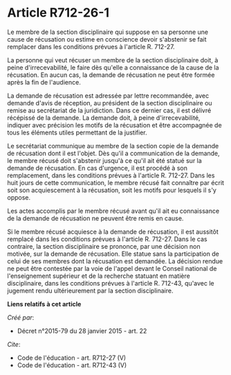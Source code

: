 # Article R712-26-1

Le membre de la section disciplinaire qui suppose en sa personne une cause de récusation ou estime en conscience devoir
s'abstenir se fait remplacer dans les conditions prévues à l'article R. 712-27. 

La personne qui veut récuser un membre de la section disciplinaire doit, à peine d'irrecevabilité, le faire dès qu'elle a
connaissance de la cause de la récusation. En aucun cas, la demande de récusation ne peut être formée après la fin de
l'audience. 

La demande de récusation est adressée par lettre recommandée, avec demande d'avis de réception, au président de la section
disciplinaire ou remise au secrétariat de la juridiction. Dans ce dernier cas, il est délivré récépissé de la demande. La
demande doit, à peine d'irrecevabilité, indiquer avec précision les motifs de la récusation et être accompagnée de tous les
éléments utiles permettant de la justifier. 

Le secrétariat communique au membre de la section copie de la demande de récusation dont il est l'objet. Dès qu'il a
communication de la demande, le membre récusé doit s'abstenir jusqu'à ce qu'il ait été statué sur la demande de récusation.
En cas d'urgence, il est procédé à son remplacement, dans les conditions prévues à l'article R. 712-27. Dans les huit jours
de cette communication, le membre récusé fait connaître par écrit soit son acquiescement à la récusation, soit les motifs
pour lesquels il s'y oppose. 

Les actes accomplis par le membre récusé avant qu'il ait eu connaissance de la demande de récusation ne peuvent être remis en
cause. 

Si le membre récusé acquiesce à la demande de récusation, il est aussitôt remplacé dans les conditions prévues à l'article R.
712-27. Dans le cas contraire, la section disciplinaire se prononce, par une décision non motivée, sur la demande de
récusation. Elle statue sans la participation de celui de ses membres dont la récusation est demandée. La décision rendue ne
peut être contestée par la voie de l'appel devant le Conseil national de l'enseignement supérieur et de la recherche statuant
en matière disciplinaire, dans les conditions prévues à l'article R. 712-43, qu'avec le jugement rendu ultérieurement par la
section disciplinaire.

**Liens relatifs à cet article**

_Créé par_:

  - Décret n°2015-79 du 28 janvier 2015 - art. 22

_Cite_:

  - Code de l'éducation - art. R712-27 (V)
  - Code de l'éducation - art. R712-43 (V)
